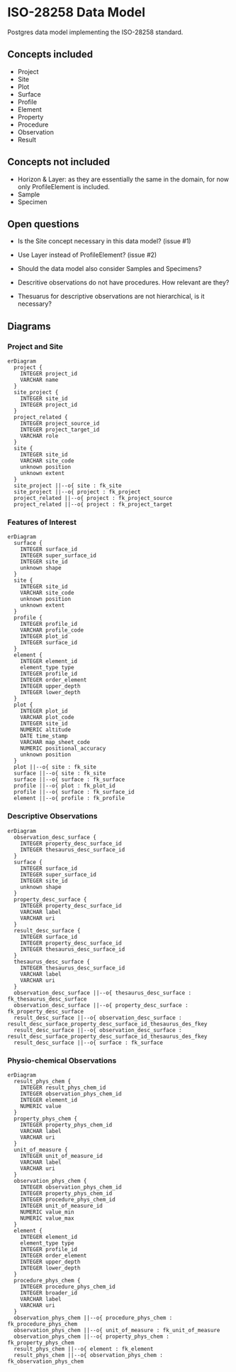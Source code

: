 ISO-28258 Data Model
====================

Postgres data model implementing the ISO-28258 standard.

Concepts included
-----------------

- Project
- Site
- Plot
- Surface
- Profile
- Element
- Property
- Procedure
- Observation
- Result

Concepts not included
---------------------

- Horizon & Layer: as they are essentially the same in the domain, for now only ProfileElement is included.
- Sample
- Specimen

Open questions
--------------

- Is the Site concept necessary in this data model? (issue #1)

- Use Layer instead of ProfileElement? (issue #2)

- Should the data model also consider Samples and Specimens?

- Descritive observations do not have procedures. How relevant are they?

- Thesuarus for descriptive observations are not hierarchical, is it necessary? 

Diagrams
--------

### Project and Site

```mermaid
erDiagram
  project {
    INTEGER project_id
    VARCHAR name
  }
  site_project {
    INTEGER site_id
    INTEGER project_id
  }
  project_related {
    INTEGER project_source_id
    INTEGER project_target_id
    VARCHAR role
  }
  site {
    INTEGER site_id
    VARCHAR site_code
    unknown position
    unknown extent
  }
  site_project ||--o{ site : fk_site
  site_project ||--o{ project : fk_project
  project_related ||--o{ project : fk_project_source
  project_related ||--o{ project : fk_project_target
```

### Features of Interest

```mermaid
erDiagram
  surface {
    INTEGER surface_id
    INTEGER super_surface_id
    INTEGER site_id
    unknown shape
  }
  site {
    INTEGER site_id
    VARCHAR site_code
    unknown position
    unknown extent
  }
  profile {
    INTEGER profile_id
    VARCHAR profile_code
    INTEGER plot_id
    INTEGER surface_id
  }
  element {
    INTEGER element_id
    element_type type
    INTEGER profile_id
    INTEGER order_element
    INTEGER upper_depth
    INTEGER lower_depth
  }
  plot {
    INTEGER plot_id
    VARCHAR plot_code
    INTEGER site_id
    NUMERIC altitude
    DATE time_stamp
    VARCHAR map_sheet_code
    NUMERIC positional_accuracy
    unknown position
  }
  plot ||--o{ site : fk_site
  surface ||--o{ site : fk_site
  surface ||--o{ surface : fk_surface
  profile ||--o{ plot : fk_plot_id
  profile ||--o{ surface : fk_surface_id
  element ||--o{ profile : fk_profile
```

### Descriptive Observations

```mermaid
erDiagram
  observation_desc_surface {
    INTEGER property_desc_surface_id
    INTEGER thesaurus_desc_surface_id
  }
  surface {
    INTEGER surface_id
    INTEGER super_surface_id
    INTEGER site_id
    unknown shape
  }
  property_desc_surface {
    INTEGER property_desc_surface_id
    VARCHAR label
    VARCHAR uri
  }
  result_desc_surface {
    INTEGER surface_id
    INTEGER property_desc_surface_id
    INTEGER thesaurus_desc_surface_id
  }
  thesaurus_desc_surface {
    INTEGER thesaurus_desc_surface_id
    VARCHAR label
    VARCHAR uri
  }
  observation_desc_surface ||--o{ thesaurus_desc_surface : fk_thesaurus_desc_surface
  observation_desc_surface ||--o{ property_desc_surface : fk_property_desc_surface
  result_desc_surface ||--o{ observation_desc_surface : result_desc_surface_property_desc_surface_id_thesaurus_des_fkey
  result_desc_surface ||--o{ observation_desc_surface : result_desc_surface_property_desc_surface_id_thesaurus_des_fkey
  result_desc_surface ||--o{ surface : fk_surface
```

### Physio-chemical Observations

```mermaid
erDiagram
  result_phys_chem {
    INTEGER result_phys_chem_id
    INTEGER observation_phys_chem_id
    INTEGER element_id
    NUMERIC value
  }
  property_phys_chem {
    INTEGER property_phys_chem_id
    VARCHAR label
    VARCHAR uri
  }
  unit_of_measure {
    INTEGER unit_of_measure_id
    VARCHAR label
    VARCHAR uri
  }
  observation_phys_chem {
    INTEGER observation_phys_chem_id
    INTEGER property_phys_chem_id
    INTEGER procedure_phys_chem_id
    INTEGER unit_of_measure_id
    NUMERIC value_min
    NUMERIC value_max
  }
  element {
    INTEGER element_id
    element_type type
    INTEGER profile_id
    INTEGER order_element
    INTEGER upper_depth
    INTEGER lower_depth
  }
  procedure_phys_chem {
    INTEGER procedure_phys_chem_id
    INTEGER broader_id
    VARCHAR label
    VARCHAR uri
  }
  observation_phys_chem ||--o{ procedure_phys_chem : fk_procedure_phys_chem
  observation_phys_chem ||--o{ unit_of_measure : fk_unit_of_measure
  observation_phys_chem ||--o{ property_phys_chem : fk_property_phys_chem
  result_phys_chem ||--o{ element : fk_element
  result_phys_chem ||--o{ observation_phys_chem : fk_observation_phys_chem
```
